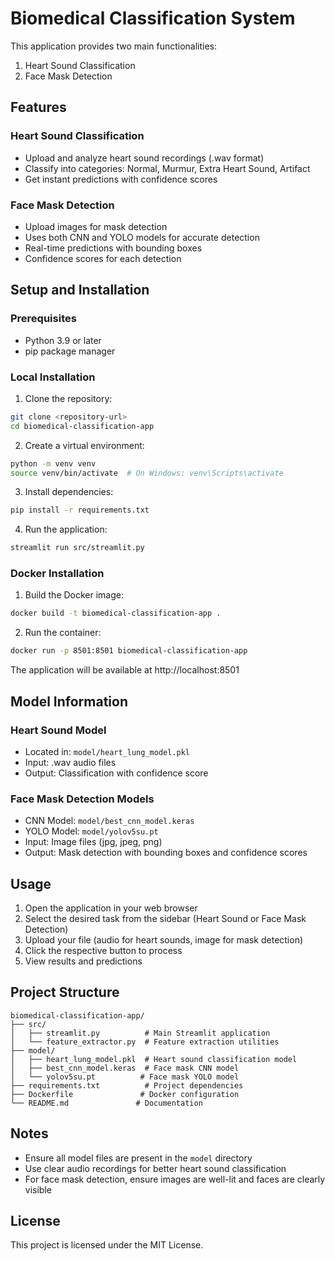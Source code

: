 # Biomedical Classification System

This application provides two main functionalities:
1. Heart Sound Classification
2. Face Mask Detection

## Features

### Heart Sound Classification
- Upload and analyze heart sound recordings (.wav format)
- Classify into categories: Normal, Murmur, Extra Heart Sound, Artifact
- Get instant predictions with confidence scores

### Face Mask Detection
- Upload images for mask detection
- Uses both CNN and YOLO models for accurate detection
- Real-time predictions with bounding boxes
- Confidence scores for each detection

## Setup and Installation

### Prerequisites
- Python 3.9 or later
- pip package manager

### Local Installation

1. Clone the repository:
```bash
git clone <repository-url>
cd biomedical-classification-app
```

2. Create a virtual environment:
```bash
python -m venv venv
source venv/bin/activate  # On Windows: venv\Scripts\activate
```

3. Install dependencies:
```bash
pip install -r requirements.txt
```

4. Run the application:
```bash
streamlit run src/streamlit.py
```

### Docker Installation

1. Build the Docker image:
```bash
docker build -t biomedical-classification-app .
```

2. Run the container:
```bash
docker run -p 8501:8501 biomedical-classification-app
```

The application will be available at http://localhost:8501

## Model Information

### Heart Sound Model
- Located in: `model/heart_lung_model.pkl`
- Input: .wav audio files
- Output: Classification with confidence score

### Face Mask Detection Models
- CNN Model: `model/best_cnn_model.keras`
- YOLO Model: `model/yolov5su.pt`
- Input: Image files (jpg, jpeg, png)
- Output: Mask detection with bounding boxes and confidence scores

## Usage

1. Open the application in your web browser
2. Select the desired task from the sidebar (Heart Sound or Face Mask Detection)
3. Upload your file (audio for heart sounds, image for mask detection)
4. Click the respective button to process
5. View results and predictions

## Project Structure

```
biomedical-classification-app/
├── src/
│   ├── streamlit.py          # Main Streamlit application
│   └── feature_extractor.py  # Feature extraction utilities
├── model/
│   ├── heart_lung_model.pkl  # Heart sound classification model
│   ├── best_cnn_model.keras  # Face mask CNN model
│   └── yolov5su.pt          # Face mask YOLO model
├── requirements.txt          # Project dependencies
├── Dockerfile               # Docker configuration
└── README.md               # Documentation
```

## Notes

- Ensure all model files are present in the `model` directory
- Use clear audio recordings for better heart sound classification
- For face mask detection, ensure images are well-lit and faces are clearly visible

## License

This project is licensed under the MIT License.